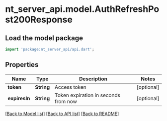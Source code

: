 # nt_server_api.model.AuthRefreshPost200Response

## Load the model package
```dart
import 'package:nt_server_api/api.dart';
```

## Properties
Name | Type | Description | Notes
------------ | ------------- | ------------- | -------------
**token** | **String** | Access token | [optional] 
**expiresIn** | **String** | Token expiration in seconds from now | [optional] 

[[Back to Model list]](../README.md#documentation-for-models) [[Back to API list]](../README.md#documentation-for-api-endpoints) [[Back to README]](../README.md)


